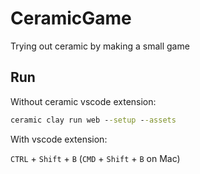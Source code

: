# CeramicGame

Trying out ceramic by making a small game

## Run

Without ceramic vscode extension:

```cmd
ceramic clay run web --setup --assets
```

With vscode extension:

`CTRL` + `Shift` + `B` (`CMD` + `Shift` + `B` on Mac)
